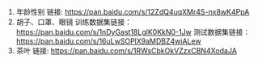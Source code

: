  1. 年龄性别
 链接: https://pan.baidu.com/s/12ZdQ4uqXMr4S-nx8wK4PpA
 2. 胡子、口罩、眼镜
训练数据集链接：https://pan.baidu.com/s/1nDyGast18LglK0KkN0-1Jw 
测试数据集链接：https://pan.baidu.com/s/16uLwSOPlX9aMDBZ4wiALew 
3. 茶叶
链接: https://pan.baidu.com/s/1RWsCbkOkVZzxCBN4XodaJA



